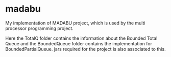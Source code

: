 madabu
======

My implementation of MADABU project, which is used by the multi processor programming project.

Here the TotalQ folder contains the information about the Bounded Total Queue and the BoundedQueue folder contains the implementation for BoundedPartialQueue. jars required for the project is also associated to this.

